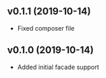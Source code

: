 ## v0.1.1 (2019-10-14)
* Fixed composer file

## v0.1.0 (2019-10-14)
* Added initial facade support

